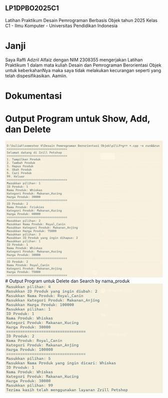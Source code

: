 ## LP1DPBO2025C1
Latihan Praktikum Desain Pemrograman Berbasis Objek tahun 2025 Kelas C1 - Ilmu Komputer - Universitas Pendidikan Indonesia

# Janji
Saya Raffi Adzril Alfaiz dengan NIM 2308355 mengerjakan Latihan Praktikum 1 dalam mata kuliah Desain dan Pemrograman Berorientasi Objek untuk keberkahanNya maka saya tidak melakukan kecurangan seperti yang telah dispesifikasikan. Aamiin.

# Dokumentasi
# Output Program untuk Show, Add, dan Delete
<img width="618" alt="do mission_2" src="https://github.com/raffiadzril/LP1DPBO2025C1/blob/main/CPP/DOKUMENTASI/ADD_SHOW_DELETE.png">
# Output Program untuk Delete dan Search by nama_produk
<img width="618" alt="do mission_2" src="https://github.com/raffiadzril/LP1DPBO2025C1/blob/main/CPP/DOKUMENTASI/EDIT_SEARCH.png">
